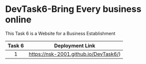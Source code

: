 # DevTask6-Bring Every business online
This Task 6 is a Website for a Business Establishment

| Task 6| Deployment Link |
|:-:|-|
| 1 | https://nsk-2001.github.io/DevTask6/) |
